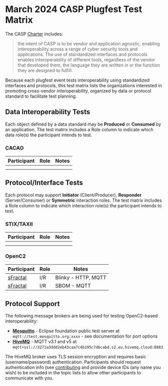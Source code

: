 # March 2024 CASP Plugfest Test Matrix

The CASP [Charter](../../CHARTER.md) includes:
> the intent of CASP is to be vendor and application agnostic,
enabling interoperability across a range of cyber security tools and applications.
The use of standardized interfaces and protocols enables interoperability of different tools,
regardless of the vendor that developed them, the language they are written in
or the function they are designed to fulfill.

Because each plugfest event tests interoperability using standardized interfaces and protocols,
this test matrix lists the organizations interested in promoting cross-vendor interoperability,
organized by data or protocol standard to facilitate test planning.

## Data Interoperability Tests

Each object defined by a data standard may be **Produced** or **Consumed** by an application.
The test matrix includes a Role column to indicate which data role(s) the participant intends
to test.

### CACAO

| Participant | Role | Notes |
|-------------|------|-------|
|             |      |       |
|             |      |       |

## Protocol/Interface Tests

Each protocol may support **Initiator** (Client/Producer), **Responder** (Server/Consumer)
or **Symmetric** interaction roles.  The test matrix includes a Role column to indicate
which interaction role(s) the participant intends to test.

### STIX/TAXII

| Participant | Role | Notes |
|-------------|------|-------|
|             |      |       |
|             |      |       |

### OpenC2

| Participant                                | Role | Notes               |
|--------------------------------------------|------|---------------------|
| [sFractal](SweatEquity/sFractal/README.md) | I/R  | Blinky - HTTP, MQTT |
| [sFractal](SweatEquity/sFractal/README.md) | I/R  | SBOM - MQTT         |

## Protocol Support

The following message brokers are being used for testing OpenC2-based interoperability:
* [**Mosquitto**](https://test.mosquitto.org/) - Eclipse foundation public test server at
`mqtt://test.mosquitto.org:xxxx` - see documentation for port options
* [**HiveMQ**](https://www.hivemq.com/) - MQTT v3.1 and v5 at
`mqtt+ssl://3271a3ddd2eb43caa7c4b195c7d6cabd.s2.eu.hivemq.cloud:8883`

The HiveMQ broker uses TLS session encryption and requires basic (username/password)
authentication. Participants should request authentication info (see [contributing](../../CONTRIBUTING.md)
and provide device IDs (any name you wish) to be included in the topic lists to allow other participants to
communicate with you.
